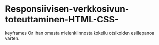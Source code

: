 # Responsiivisen-verkkosivun-toteuttaminen-HTML-CSS-
keyframes On ihan omasta mielenkiinnosta kokeilu otsikoiden esillepanoa varten.
